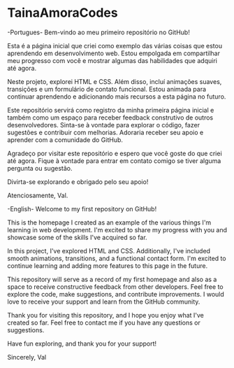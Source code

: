 # TainaAmoraCodes

-Portugues-
Bem-vindo ao meu primeiro repositório no GitHub!

Esta é a página inicial que criei como exemplo das várias coisas que estou aprendendo em desenvolvimento web. Estou empolgada em compartilhar meu progresso com você e mostrar algumas das habilidades que adquiri até agora.

Neste projeto, explorei HTML e CSS. Além disso, incluí animações suaves, transições e um formulário de contato funcional. Estou animada para continuar aprendendo e adicionando mais recursos a esta página no futuro.

Este repositório servirá como registro da minha primeira página inicial e também como um espaço para receber feedback construtivo de outros desenvolvedores. Sinta-se à vontade para explorar o código, fazer sugestões e contribuir com melhorias. Adoraria receber seu apoio e aprender com a comunidade do GitHub.

Agradeço por visitar este repositório e espero que você goste do que criei até agora. Fique à vontade para entrar em contato comigo se tiver alguma pergunta ou sugestão.

Divirta-se explorando e obrigado pelo seu apoio!

Atenciosamente,
Val.

-English-
Welcome to my first repository on GitHub!

This is the homepage I created as an example of the various things I'm learning in web development. I'm excited to share my progress with you and showcase some of the skills I've acquired so far.

In this project, I've explored HTML and CSS. Additionally, I've included smooth animations, transitions, and a functional contact form. I'm excited to continue learning and adding more features to this page in the future.

This repository will serve as a record of my first homepage and also as a space to receive constructive feedback from other developers. Feel free to explore the code, make suggestions, and contribute improvements. I would love to receive your support and learn from the GitHub community.

Thank you for visiting this repository, and I hope you enjoy what I've created so far. Feel free to contact me if you have any questions or suggestions.

Have fun exploring, and thank you for your support!

Sincerely,
Val
